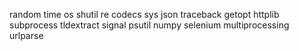 random
time
os
shutil
re
codecs
sys
json
traceback
getopt
httplib
subprocess
tldextract
signal
psutil
numpy
selenium
multiprocessing
urlparse
